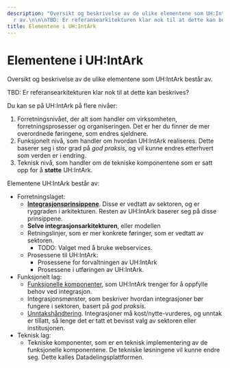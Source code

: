 ```yaml
---
description: "Oversikt og beskrivelse av de ulike elementene som UH:IntArk best\xE5\
  r av.\n\n\nTBD: Er referansearkitekturen klar nok til at dette kan beskrives?"
title: Elementene i UH:IntArk
---
```


# Elementene i UH:IntArk

Oversikt og beskrivelse av de ulike elementene som UH:IntArk består av.


TBD: Er referansearkitekturen klar nok til at dette kan beskrives?

Du kan se på UH:IntArk på flere nivåer:


1. Forretningsnivået, der alt som handler om virksomheten, forretningsprosesser og organiseringen. Det er her du finner de mer overordnede føringene, som endres sjeldnere.
2. Funksjonelt nivå, som handler om hvordan UH:IntArk realiseres. Dette baserer seg i stor grad på *god praksis*, og vil kunne endres etterhvert som verden er i endring.
3. Teknisk nivå, som handler om de tekniske komponentene som er satt opp for å **støtte** UH:IntArk.


Elementene UH:IntArk består av:


* Forretningslaget:
	+ [**Integrasjonsprinsippene**](/docs/datadeling/prinsippene). Disse er vedtatt av sektoren, og er ryggraden i arkitekturen. Resten av UH:IntArk baserer seg på disse prinsippene.
	+ **Selve integrasjonsarkitekturen**, eller modellen
	+ Retningslinjer, som er mer konkrete føringer, som er vedtatt av sektoren.
		- TODO: Valget med å bruke webservices.
	+ Prosessene til UH:IntArk:
		- Prosessene for forvaltningen av UH:IntArk
		- Prosessene i utføringen av UH:IntArk.
* Funksjonelt lag:
	+ [Funksjonelle komponenter](/docs/datadeling/hva-er/komponenter), som UH:IntArk trenger for å oppfylle behov ved integrasjon.
	+ Integrasjonsmønster, som beskriver hvordan integrasjoner bør fungere i sektoren, basert på *god praksis*.
	+ [Unntakshåndtering](/docs/datadeling/hva-er/prosessene/unntak). Integrasjoner må kost/nytte-vurderes, og unntak er tillatt, så lenge det er tatt et bevisst valg av sektoren eller institusjonen.
* Teknisk lag:
	+ Tekniske komponenter, som er en teknisk implementering av de funksjonelle komponentene. De tekniske løsningene vil kunne endre seg. Dette kalles Datadelingsplattformen.